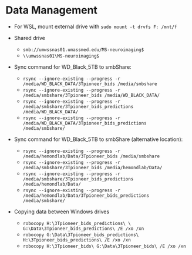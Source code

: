 # Data Management

- For WSL, mount external drive with `sudo mount -t drvfs F: /mnt/f`
- Shared drive
  - `smb://umwssnas01.umassmed.edu/MS-neuroimaging$`
  - `\\umwssnas01\MS-neuroimaging$`

- Sync command for WD_Black_5TB to smbShare:
  - `rsync --ignore-existing --progress -r
    /media/WD_BLACK_DATA/3Tpioneer_bids /media/smbshare`
  - `rsync --ignore-existing --progress -r
    /media/smbshare/3Tpioneer_bids /media/WD_BLACK_DATA/`
  - `rsync --ignore-existing --progress -r
    /media/smbshare/3Tpioneer_bids_predictions /media/WD_BLACK_DATA/`
  - `rsync --ignore-existing --progress -r
    /media/WD_BLACK_DATA/3Tpioneer_bids_predictions /media/smbshare/`

- Sync command for WD_Black_5TB to smbShare (alternative location):
  - `rsync --ignore-existing --progress -r
    /media/hemondlab/Data/3Tpioneer_bids /media/smbshare`
  - `rsync --ignore-existing --progress -r
    /media/smbshare/3Tpioneer_bids /media/hemondlab/Data/`
  - `rsync --ignore-existing --progress -r
    /media/smbshare/3Tpioneer_bids_predictions /media/hemondlab/Data/`
  - `rsync --ignore-existing --progress -r
    /media/hemondlab/Data/3Tpioneer_bids_predictions /media/smbshare/`

- Copying data between Windows drives
  - `robocopy H:\3Tpioneer_bids_predictions\ \
    G:\Data\3Tpioneer_bids_predictions\ /E /xo /xn`
  - `robocopy G:\Data\3Tpioneer_bids_predictions\ H:\3Tpioneer_bids_predictions\ /E /xo /xn`
  - `robocopy H:\3Tpioneer_bids\ G:\Data\3Tpioneer_bids\ /E /xo /xn`
